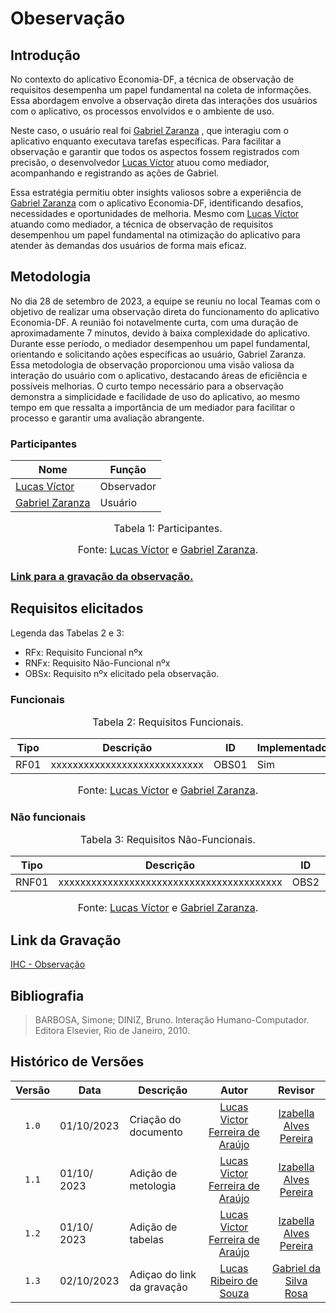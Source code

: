 # Obeservação
## Introdução

No contexto do aplicativo Economia-DF, a técnica de observação de requisitos desempenha um papel fundamental na coleta de informações. Essa abordagem envolve a observação direta das interações dos usuários com o aplicativo, os processos envolvidos e o ambiente de uso.

Neste caso, o usuário real foi [Gabriel Zaranza](#) , que interagiu com o aplicativo enquanto executava tarefas específicas. Para facilitar a observação e garantir que todos os aspectos fossem registrados com precisão, o desenvolvedor [Lucas Víctor](#) atuou como mediador, acompanhando e registrando as ações de Gabriel.

Essa estratégia permitiu obter insights valiosos sobre a experiência de [Gabriel Zaranza](#) com o aplicativo Economia-DF, identificando desafios, necessidades e oportunidades de melhoria. Mesmo com [Lucas Víctor](#) atuando como mediador, a técnica de observação de requisitos desempenhou um papel fundamental na otimização do aplicativo para atender às demandas dos usuários de forma mais eficaz.



## Metodologia

No dia 28 de setembro de 2023, a equipe se reuniu no local Teamas com o objetivo de realizar uma observação direta do funcionamento do aplicativo Economia-DF. A reunião foi notavelmente curta, com uma duração de aproximadamente 7 minutos, devido à baixa complexidade do aplicativo. Durante esse período, o mediador desempenhou um papel fundamental, orientando e solicitando ações específicas ao usuário, Gabriel Zaranza. Essa metodologia de observação proporcionou uma visão valiosa da interação do usuário com o aplicativo, destacando áreas de eficiência e possíveis melhorias. O curto tempo necessário para a observação demonstra a simplicidade e facilidade de uso do aplicativo, ao mesmo tempo em que ressalta a importância de um mediador para facilitar o processo e garantir uma avaliação abrangente.

### Participantes
<center>

| Nome                                             | Função                   |
| ------------------------------------------------ | ------------------------ |
| [Lucas Víctor](#)  | Observador               |
| [Gabriel Zaranza](#) | Usuário |

</center>

<font size="3"><p style="text-align: center">Tabela 1: Participantes.</p></font>


<font size="3"><p style="text-align: center">Fonte: [Lucas Víctor](#) e [Gabriel Zaranza](#).</p></font>

### [Link para a gravação da observação.](#)

## Requisitos elicitados

Legenda das Tabelas 2 e 3:

- RFx: Requisito Funcional nºx
- RNFx: Requisito Não-Funcional nºx
- OBSx: Requisito nºx elicitado pela observação.

### Funcionais

<font size="3"><p style="text-align: center">Tabela 2: Requisitos Funcionais.</p></font>

<center>

| Tipo | Descrição                                                                                                             | <a id="anchor_OBS" style="visibility: hidden;"></a> ID | Implementado |
| ---- | --------------------------------------------------------------------------------------------------------------------- | ------------------------------------------------------ | ------------ |
| RF01 | xxxxxxxxxxxxxxxxxxxxxxxxxxxx                                                                          | OBS01                                                  | Sim          |

</center>

<font size="3"><p style="text-align: center">Fonte: [Lucas Víctor](#) e [Gabriel Zaranza](#).</p></font>

### Não funcionais

<font size="3"><p style="text-align: center">Tabela 3: Requisitos Não-Funcionais.</p></font>

<center>

| Tipo  | Descrição                                                                                                                                                                       | <a id="anchor_OBSNF" style="visibility: hidden;"></a>ID | Implementado |
| ----- | ------------------------------------------------------------------------------------------------------------------------------------------------------------------------------- | ------------------------------------------------------- | ------------ |
| RNF01 | xxxxxxxxxxxxxxxxxxxxxxxxxxxxxxxxxxxxxxxxx                                                                 | OBS2                                                   | Sim          |

</center>

<font size="3"><p style="text-align: center">Fonte: [Lucas Víctor](#) e [Gabriel Zaranza](#).</p></font>

## Link da Gravação

[IHC - Observação](https://youtu.be/FqZE06Z8-Yo)

## Bibliografia
> BARBOSA, Simone; DINIZ, Bruno. Interação Humano-Computador. Editora Elsevier, Rio de Janeiro, 2010.


## Histórico de Versões
| Versão | Data       | Descrição            | Autor                                                      | Revisor                                     |
| :----: | ---------- | -------------------- | :--------------------------------------------------------: | :-----------------------------------------: |
| `1.0`  | 01/10/2023 | Criação do documento |[Lucas Victor Ferreira de Araújo](https://github.com/Lucas13032003)  | [Izabella Alves Pereira](https://github.com/izabellaalves)|
| `1.1`  | 01/10/ 2023 | Adição de metologia |[Lucas Victor Ferreira de Araújo](https://github.com/Lucas13032003)  | [Izabella Alves Pereira](https://github.com/izabellaalves)|
| `1.2`  | 01/10/ 2023 | Adição de tabelas |[Lucas Victor Ferreira de Araújo](https://github.com/Lucas13032003)  | [Izabella Alves Pereira](https://github.com/izabellaalves)|
| `1.3`  | 02/10/2023 | Adiçao do link da gravação | [Lucas Ribeiro de Souza](https://github.com/lucassouzs) | [Gabriel da Silva Rosa](https://github.com/gabrielrosa09) |
